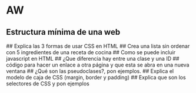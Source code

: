 # AW
## Estructura mínima de una web
  <html>
<head>
	<title></title>
</head>
<body>
</body>
</html>
## Explica las 3 formas de usar CSS en HTML
## Crea una lista sin ordenar con 5 ingredientes de una receta de cocina
## Como se puede incluir javascript en HTML
## ¿Que diferencia hay entre una clase y una ID
## código para hacer un enlace a otra página y que esta se abra en una nueva ventana
## ¿Qué son las pseudoclases?, pon ejemplos.
## Explica el modelo de caja de CSS (margin, border y padding)
## Explica que son los selectores de CSS y pon ejemplos

